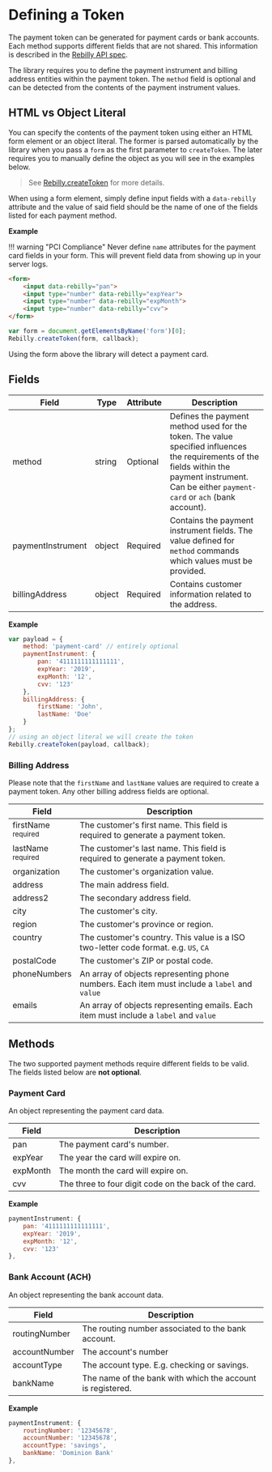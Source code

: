 # Defining a Token

The payment token can be generated for payment cards or bank accounts. Each method supports different fields that are not shared. This information is described in the [Rebilly API spec](https://rebilly.github.io/RebillyAPI/).

The library requires you to define the payment instrument and billing address entities within the payment token. The `method` field is optional and can be detected from the contents of the payment instrument values.

## HTML vs Object Literal

You can specify the contents of the payment token using either an HTML form element or an object literal. The former is parsed automatically by the library when you pass a `form` as the first parameter to `createToken`. The later requires you to manually define the object as you will see in the examples below.

> See [Rebilly.createToken][goto-create] for more details.

When using a form element, simply define input fields with a `data-rebilly` attribute and the value of said field should be the name of one of the fields listed for each payment method.

**Example**

!!! warning "PCI Compliance"
    Never define `name` attributes for the payment card fields in your form. This will prevent field data from showing up in your server logs.

```html
<form>
    <input data-rebilly="pan">
    <input type="number" data-rebilly="expYear">
    <input type="number" data-rebilly="expMonth">
    <input type="number" data-rebilly="cvv">
</form>
```

```js
var form = document.getElementsByName('form')[0];
Rebilly.createToken(form, callback);
```

Using the form above the library will detect a payment card.

## Fields

| Field | Type | Attribute | Description | 
| ----- | ---- | -------- | ----------- |
| method | string | Optional | Defines the payment method used for the token. The value specified influences the requirements of the fields within the payment instrument. Can be either `payment-card` or `ach` (bank account). |
| paymentInstrument| object | Required | Contains the payment instrument fields. The value defined for `method` commands which values must be provided.
| billingAddress | object | Required | Contains customer information related to the address. |

**Example**

```js
var payload = {
    method: 'payment-card' // entirely optional
    paymentInstrument: {
        pan: '4111111111111111',
        expYear: '2019',
        expMonth: '12',
        cvv: '123'
    },
    billingAddress: {
        firstName: 'John',
        lastName: 'Doe'
    }
};
// using an object literal we will create the token
Rebilly.createToken(payload, callback);
```

### Billing Address

<p>Please note that the <code>firstName</code> and <code>lastName</code> values are required to create a payment token. Any other billing address fields are optional.</p>

<table>
    <thead>
        <tr>
            <th>Field</th>
            <th>Description</th>
        </tr>
    </thead>
    <tbody>
        <tr>
            <td style="vertical-align:top">
                firstName<br><sub>required</sub>
            </td>
            <td>The customer's first name. This field is required to generate a payment token.</td>
        </tr>
        <tr>
            <td style="vertical-align:top">
                lastName<br><sub>required</sub>
            </td>
            <td>The customer's last name. This field is required to generate a payment token.</td>
        </tr>
        <tr>
            <td style="vertical-align:top">
                organization
            </td>
            <td>The customer's organization value.</td>
        </tr>
        <tr>
            <td style="vertical-align:top">
                address
            </td>
            <td>The main address field.</td>
        </tr>
        <tr>
            <td style="vertical-align:top">
                address2
            </td>
            <td>The secondary address field.</td>
        </tr>
        <tr>
            <td style="vertical-align:top">
                city
            </td>
            <td>The customer's city.</td>
        </tr>
        <tr>
            <td style="vertical-align:top">
                region
            </td>
            <td>The customer's province or region.</td>
        </tr>
        <tr>
            <td style="vertical-align:top">
                country
            </td>
            <td>The customer's country. This value is a ISO two-letter code format. e.g. <code>US</code>, <code>CA</code></td>
        </tr>
        <tr>
            <td style="vertical-align:top">
                postalCode
            </td>
            <td>The customer's ZIP or postal code.</td>
        </tr>
        <tr>
            <td style="vertical-align:top">
                phoneNumbers
            </td>
            <td>An array of objects representing phone numbers. Each item must include a <code>label</code> and <code>value</code></td>
        </tr>
        <tr>
            <td style="vertical-align:top">
                emails
            </td>
            <td>An array of objects representing emails. Each item must include a <code>label</code> and <code>value</code></td>
        </tr>
    </tbody>
</table>

## Methods

The two supported payment methods require different fields to be valid. The fields listed below are **not optional**.

### Payment Card
An object representing the payment card data.

| Field | Description | 
| ----- | ----------- |
| pan | The payment card's number. |
| expYear | The year the card will expire on. |
| expMonth | The month the card will expire on. |
| cvv | The three to four digit code on the back of the card. |

**Example**

```js
paymentInstrument: {
    pan: '4111111111111111',
    expYear: '2019',
    expMonth: '12',
    cvv: '123'
},
```


### Bank Account (ACH)
An object representing the bank account data.

| Field | Description | 
| ----- | ----------- |
| routingNumber | The routing number associated to the bank account. |
| accountNumber | The account's number |
| accountType | The account type. E.g. checking or savings. |
| bankName | The name of the bank with which the account is registered. |

**Example**

```js
paymentInstrument: {
    routingNumber: '12345678',
    accountNumber: '12345678',
    accountType: 'savings',
    bankName: 'Dominion Bank'
},
```

[goto-create]: /methods/#createtoken
